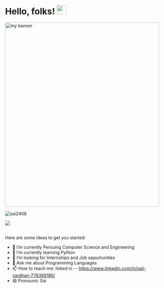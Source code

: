 # Hello, folks! <img src="https://raw.githubusercontent.com/MartinHeinz/MartinHeinz/master/wave.gif" width="30px">

<!-- Display picture -->
<img src="https://user-images.githubusercontent.com/57175225/159132079-65cac7e8-a9dd-4e62-8a77-8919357c7df3.png" alt="my banner" width="500" height="600">

<!-- no of vies of our account -->
<p align="left"> 
<img src="https://komarev.com/ghpvc/?username=sai2408&label=Views&color=blue&style=plastic" alt="sai2408" />
 </p>
 
 
 <!-- Code for graphical representation of languaes used -->
 <a href="https://github.com/sai2408">
  <img align="center" src="https://github-readme-stats.vercel.app/api/top-langs/?username=sai2408&theme=light&hide_langs_below=1" />
</a>


<br>
<br>


Here are some ideas to get you started:

- 🔭 I’m currently Persuing Computer Science and Engineering
- 🌱 I’m currently learning Python
- 🤔 I’m looking for Internships and Job oppurtunities
- 💬 Ask me about Programming Languages
- 📫 How to reach me: linked in -- https://www.linkedin.com/in/saii-vardhan-778389186/
- 😄 Pronouns: Sai

